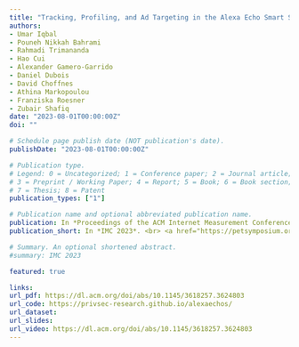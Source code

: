 ```yaml
---
title: "Tracking, Profiling, and Ad Targeting in the Alexa Echo Smart Speaker Ecosystem"
authors:
- Umar Iqbal
- Pouneh Nikkah Bahrami
- Rahmadi Trimananda
- Hao Cui
- Alexander Gamero-Garrido
- Daniel Dubois
- David Choffnes
- Athina Markopoulou
- Franziska Roesner
- Zubair Shafiq
date: "2023-08-01T00:00:00Z"
doi: ""

# Schedule page publish date (NOT publication's date).
publishDate: "2023-08-01T00:00:00Z"

# Publication type.
# Legend: 0 = Uncategorized; 1 = Conference paper; 2 = Journal article;
# 3 = Preprint / Working Paper; 4 = Report; 5 = Book; 6 = Book section;
# 7 = Thesis; 8 = Patent
publication_types: ["1"]

# Publication name and optional abbreviated publication name.
publication: In *Proceedings of the ACM Internet Measurement Conference (IMC 2023)*. <br><a href="https://properdata.eng.uci.edu/2023/10/24/smart-speaker-work-awarded-best-paper-at-imc-23/"><span style="background-color:gold">[Best Paper Award and Press Coverage]</span></a> <a href="https://www.ftc.gov/news-events/events/2022/11/privacycon-2022"><span style="background-color:gold"> [Appeared at PrivacyCon 2022]</span></a>
publication_short: In *IMC 2023*. <br> <a href="https://petsymposium.org/award/winners.php"><span style="background-color:gold">[2024 Caspar Bowden Award (Runner-up)]</span></a> <a href="https://properdata.eng.uci.edu/2023/10/24/smart-speaker-work-awarded-best-paper-at-imc-23/"><span style="background-color:gold">[Best Paper Award and Press Coverage]</span></a> <br> <a href="https://www.ftc.gov/news-events/events/2022/11/privacycon-2022"><span style="background-color:gold">[Appeared at PrivacyCon 2022]</span></a>

# Summary. An optional shortened abstract.
#summary: IMC 2023

featured: true

links:
url_pdf: https://dl.acm.org/doi/abs/10.1145/3618257.3624803
url_code: https://privsec-research.github.io/alexaechos/
url_dataset: 
url_slides: 
url_video: https://dl.acm.org/doi/abs/10.1145/3618257.3624803
---
```

